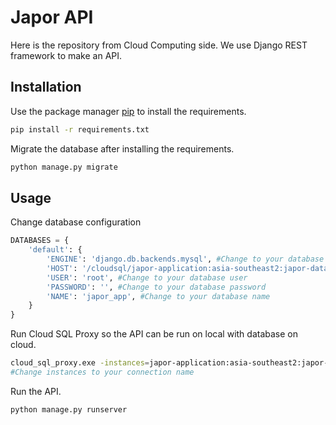 # Japor API

Here is the repository from Cloud Computing side. We use Django REST framework to make an API.

## Installation

Use the package manager [pip](https://pip.pypa.io/en/stable/) to install the requirements.

```bash
pip install -r requirements.txt
```

Migrate the database after installing the requirements.

```bash
python manage.py migrate
```

## Usage

Change database configuration

```python
DATABASES = {
    'default': {
        'ENGINE': 'django.db.backends.mysql', #Change to your database engine
        'HOST': '/cloudsql/japor-application:asia-southeast2:japor-database', #Change to your connection name
        'USER': 'root', #Change to your database user
        'PASSWORD': '', #Change to your database password
        'NAME': 'japor_app', #Change to your database name
    }
}

```

Run Cloud SQL Proxy so the API can be run on local with database on cloud.
```bash
cloud_sql_proxy.exe -instances=japor-application:asia-southeast2:japor-database=tcp:3306
#Change instances to your connection name
```

Run the API.

```bash
python manage.py runserver
```
